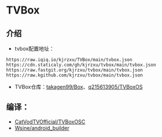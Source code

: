 # TVBox

## 介绍
- tvbox配置地址：
```
https://raw.iqiq.io/kjrzxu/TVBox/main/tvbox.json
https://cdn.staticaly.com/gh/kjrzxu/tvbox/main/tvbox.json
https://raw.fastgit.org/kjrzxu/tvbox/main/tvbox.json
https://raw.kgithub.com/kjrzxu/tvbox/main/tvbox.json
```
- TVBox仓库：[takagen99/Box](https://github.com/takagen99/Box)、[q215613905/TVBoxOS](https://github.com/q215613905/TVBoxOS)

## 编译：
- [CatVodTVOfficial/TVBoxOSC](https://github.com/CatVodTVOfficial/TVBoxOSC) 
- [Wsine/android_builder](https://github.com/Wsine/android_builder) 
